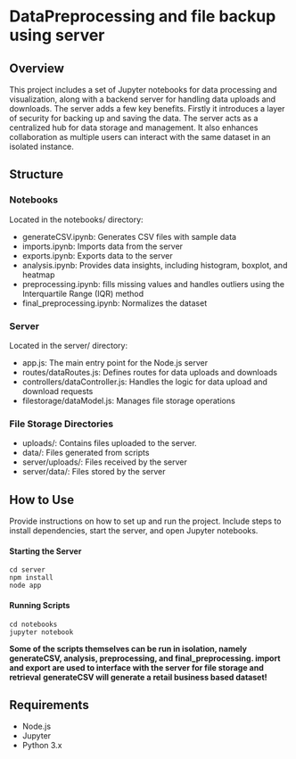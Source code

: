 # DataPreprocessing and file backup using server

## Overview
This project includes a set of Jupyter notebooks for data processing and visualization, along with a 
backend server for handling data uploads and downloads. The server adds a few key benefits. Firstly it
introduces a layer of security for backing up and saving the data. The server acts as a centralized hub for data storage and management.
It also enhances collaboration as multiple users can interact with the same dataset in an isolated instance. 

## Structure
### Notebooks
Located in the notebooks/ directory:

- generateCSV.ipynb: Generates CSV files with sample data
- imports.ipynb: Imports data from the server
- exports.ipynb: Exports data to the server
- analysis.ipynb: Provides data insights, including histogram, boxplot, and heatmap
- preprocessing.ipynb: fills missing values and handles outliers using the Interquartile Range (IQR) method
- final_preprocessing.ipynb: Normalizes the dataset
### Server
Located in the server/ directory:

- app.js: The main entry point for the Node.js server
- routes/dataRoutes.js: Defines routes for data uploads and downloads
- controllers/dataController.js: Handles the logic for data upload and download requests
- filestorage/dataModel.js: Manages file storage operations

### File Storage Directories
- uploads/: Contains files uploaded to the server.
- data/: Files generated from scripts
- server/uploads/: Files received by the server
- server/data/: Files stored by the server

## How to Use
Provide instructions on how to set up and run the project.
 Include steps to install dependencies, start the server, and open Jupyter notebooks.

#### Starting the Server
	cd server
	npm install
	node app
#### Running Scripts
	cd notebooks
	jupyter notebook
**Some of the scripts themselves can be run in isolation, namely generateCSV, analysis, preprocessing, and final_preprocessing.
import and export are used to interface with the server for file storage and retrieval**
**generateCSV will generate a retail business based dataset!**

## Requirements
- Node.js
- Jupyter
- Python 3.x
	
